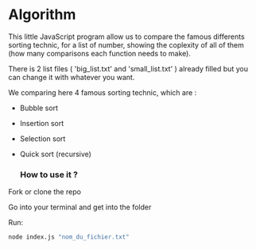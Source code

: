 # Algorithm

This little JavaScript program allow us to compare the famous differents sorting technic, for a list of number, showing the coplexity of all of them (how many comparisons each function needs to make).

There is 2 list files ( 'big_list.txt'  and 'small_list.txt' ) already filled but you can change it with whatever you want.

We comparing here 4 famous sorting technic, which are :

- Bubble sort
- Insertion sort
- Selection sort
- Quick sort (recursive)


  
  ### How to use it ? 
  
Fork or clone the repo

Go into your terminal and get into the folder

Run:

```sh
node index.js "nom_du_fichier.txt"
```
